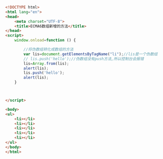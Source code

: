 
<BlogInfo title="107.ECMA数组新增的方法" author="白日梦想猿" pv=0 read_times=0 pre_cost_time=0分25秒 category="js学习" tag_list="['js学习']" create_time="2021.01.11 17:00:44" update_time="2021.01.11 17:15:54" />

```html
<!DOCTYPE html>
<html lang="en">
<head>
    <meta charset="UTF-8">
    <title>ECMA6数组新增的方法</title>
</head>
<script>
    window.onload=function () {

        //将伪数组转化成数组的方法
        var lis=document.getElementsByTagName("li");//lis是一个伪数组
        // lis.push('hello');//伪数组没有push方法,所以控制台会报错
        lis=Array.from(lis);
        alert(lis);
        lis.push('hello');
        alert(lis);
    }



</script>

<body>
<ul>
    <li></li>
    <li></li>
    <li></li>
    <li></li>
    <li></li>
</ul>
</body>
</html>
```
